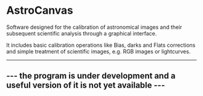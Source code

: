 # AstroCanvas
Software designed  for the calibration of astronomical images and their subsequent scientific analysis through a graphical interface.

It includes basic calibration operations like Bias, darks and Flats corrections and simple treatment of scientific images, e.g. RGB images or lightcurves.

----------------------------------------------------------------------------------------
--- the program is under development and a useful version of it is not yet available ---
----------------------------------------------------------------------------------------
